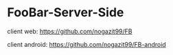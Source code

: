 # FooBar-Server-Side

client web:
https://github.com/nogazit99/FB

client android:
https://github.com/nogazit99/FB-android
